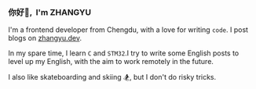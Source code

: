 ### <Hello>你好👋, &nbsp;I'm ZHANGYU</Hello>

I'm a frontend developer from Chengdu, with a love for writing `code`. I post blogs on [zhangyu.dev](https://www.zhangyu.dev/).

In my spare time, I learn `C` and `STM32`.I try to write some English posts to level up my English, with the aim to work remotely in the future. 

I also like skateboarding and skiing 🏂, but I don't do risky tricks.
